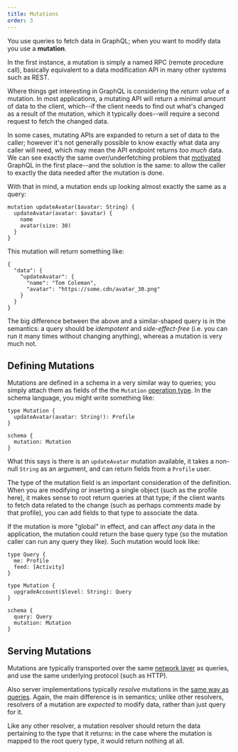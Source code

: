 ```yaml
---
title: Mutations
order: 3
---
```


You use queries to fetch data in GraphQL; when you want to modify data you use a **mutation**.

In the first instance, a mutation is simply a named RPC (remote procedure call), basically equivalent to a data modification API in many other systems such as REST.

Where things get interesting in GraphQL is considering the *return value* of a mutation. In most applications, a mutating API will return a minimal amount of data to the client, which--if the client needs to find out what's changed as a result of the mutation, which it typically does--will require a second request to fetch the changed data.

In some cases, mutating APIs are expanded to return a set of data to the caller; however it's not generally possible to know exactly what data any caller will need, which may mean the API endpoint returns *too much* data. We can see exactly the same over/underfetching problem that [motivated](index.html#motivation) GraphQL in the first place--and the solution is the same: to allow the caller to exactly the data needed after the mutation is done.

With that in mind, a mutation ends up looking almost exactly the same as a query:

```
mutation updateAvatar($avatar: String) {
  updateAvatar(avatar: $avatar) {
    name
    avatar(size: 30)
  }
}
```

This mutation will return something like:

```
{
  "data": {
    "updateAvatar": {
      "name": "Tom Coleman",
      "avatar": "https://some.cdn/avatar_30.png"
    }
  }
}
```

The big difference between the above and a similar-shaped query is in the semantics: a query should be *idempotent* and *side-effect-free* (i.e. you can run it many times without changing anything), whereas a mutation is very much not.

<h2 id="defining">Defining Mutations</h2>

Mutations are defined in a schema in a very similar way to queries; you simply attach them as fields of the the `Mutation` [operation type](schemas.html#operations). In the schema language, you might write something like:

```
type Mutation {
  updateAvatar(avatar: String!): Profile
}

schema {
  mutation: Mutation
}
```

What this says is there is an `updateAvatar` mutation available, it takes a non-null `String` as an argument, and can return fields from a `Profile` user.

The type of the mutation field is an important consideration of the definition. When you are modifying or inserting a single object (such as the profile here), it makes sense to root return queries at that type; if the client wants to fetch data related to the change (such as perhaps comments made by that profile), you can add fields to that type to associate the data.

If the mutation is more "global" in effect, and can affect *any* data in the application, the mutation could return the base query type (so the mutation caller can run any query they like). Such mutation would look like:

```
type Query {
  me: Profile
  feed: [Activity]
}

type Mutation {
  upgradeAccount($level: String): Query
}

schema {
  query: Query
  mutation: Mutation
}
```

<h2 id="serving">Serving Mutations</h2>

Mutations are typically transported over the same [network layer](queries.html#network-layer) as queries, and use the same underlying protocol (such as HTTP).

Also server implementations typically *resolve* mutations in the [same way as queries](queries.html#query-resolution). Again, the main difference is in semantics; unlike other resolvers, resolvers of a mutation are *expected* to modify data, rather than just query for it.

Like any other resolver, a mutation resolver should return the data pertaining to the type that it returns: in the case where the mutation is mapped to the root query type, it would return nothing at all.
